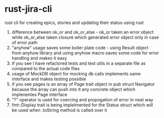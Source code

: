 # rust-jira-cli
rust cli for creating epics, stories and updating their status using rust

1. difference between ok_or and ok_or_else - ok_or taken an error object while ok_or_else taken closure which generated error object only in case of error path
2. "anyhow" usage saves some boiler plate code - using Result object from anyhow library and using anyhow macro saves some code for error handling and makes it easy
3. if you see I have refactored tests and test utils in a separate file as compared to the actual code files
4. usage of MockDB object for mocking db calls implements same interface and makes testing possible
5. if you see pages is an array of Page trait object in pub struct Navigator because the array can push into it any concrete object which implenentes Page interface
6. "?" operator is used for coercing and propogation of error in neat way
7. fmt::Display trait is being implelmented for the Status struct which will be used when .toString method is called over it

